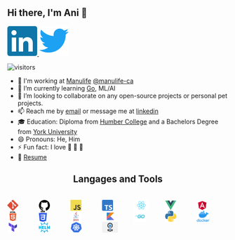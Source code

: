 ## Hi there, I'm Ani 👋

<div class='sm_icons'>
  <a href="https://www.linkedin.com/in/aniaggarwal/">
    <img src="./ico/linkedin.svg" alt="Linkedin" />
  </a>
  <a href="https://twitter.com/ani171997">
    <img src="./ico/twitter.svg" alt="Twitter" />
  </a>
</div>

![visitors](https://visitor-badge.glitch.me/badge?page_id=ani1797.ani1797)
<br />

- 🔭 I'm working at [Manulife](https://www.manulife.ca) [@manulife-ca](https://github.com/manulife-ca)
- 🌱 I’m currently learning [Go](https://golang.org/), ML/AI
- 👯 I’m looking to collaborate on any open-source projects or personal pet projects.
- 📫 Reach me by [email](mailto://ani.aggarwal@mail.utoronto.ca) or message me at [linkedin](https://www.linkedin.com/in/aniaggarwal/)
- 🎓 Education: Diploma from [Humber College](https://humber.ca/) and a Bachelors Degree from [York University](https://www.yorku.ca/)
- 😄 Pronouns: He, Him
- ⚡ Fun fact: I love 🌲 🔧 🍕
- 📝 [Resume](#)


<h2 align="center">Langages and Tools</h2>
<br />

<div style="display: grid; grid-template-columns: repeat(7, 1fr)">
  <img src="./png/git.png" alt="Git" height="25px" />
  <img src="./png/github.png" alt="GitHub" height="25px" />
  <img src="./png/js.png" alt="Javascript" height="25px" />
  <img src="./png/ts.png" alt="Typescript" height="25px" />
  <img src="./png/react.png" alt="React JS" height="25px" />
  <img src="./png/vue.png" alt="Vue JS" height="25px" />
  <img src="./png/angular.png" alt="Angular" height="25px" />
  <img src="./png/html5.png" alt="HTML 5" height="25px" />
  <img src="./png/css3.png" alt="CSS 3" height="25px" />
  <img src="./png/java.png" alt="Java" height="25px" />
  <img src="./png/kotlin.png" alt="Kotlin" height="25px" />
  <img src="./png/go.png" alt="Go" height="25px" />
  <img src="./png/python.png" alt="Python" height="25px" />
  <img src="./png/docker.png" alt="Docker" height="25px" />
  <img src="./png/terraform.png" alt="Terraform" height="25px" />
  <img src="./png/helm.png" alt="Helm" height="25px" />
  <img src="./png/kubernetes.png" alt="Kubernetes" height="25px" />
  <img src="./png/cloudfoundry.png" alt="Cloud Foundry" height="25px" />
</div>


<br />
<!-- <img src="https://github-readme-stats.vercel.app/api?username=ani1797&show_icons=true&theme=nord" alt="ani1797" /> -->
